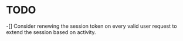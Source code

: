 # TODO

-[] Consider renewing the session token on every valid user request to extend the session based on activity.
